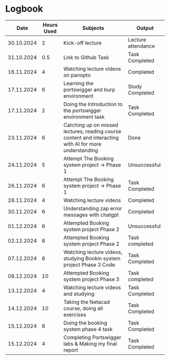 # Logbook
| Date  | Hours Used |  Subjects  | Output |
| ------------- | ------------- | ------------- | ------------- |
| 30.10.2024  | 2  | Kick-off lecture  | Lecture attendance  |
| 31.10.2024  | 0.5  | Link to Github Task  | Task Completed  |
| 16.11.2024 | 4 | Watching lecture videos on panopto | Completed |
| 17.11.2024 | 6 | Learning the portswigger and burp environment | Study Completed |
| 17.11.2024 | 2 | Doing the Introduction to the portswigger environment task | Task Completed |
| 23.11.2024 | 6 | Catching up on missed lectures, reading course content and interacting with AI for more understanding | Done |
| 24.11.2024 | 5 | Attempt The Booking system project → Phase 1 | Unsuccessful |
| 26.11.2024 | 6 | Attempt The Booking system project → Phase 1 | Task Completed |
| 28.11.2024 | 4 | Watching lecture videos | Completed|
| 30.11.2024 | 6 | Understanding zap error messages with chatgpt | Completed|
| 01.12.2024 | 6 | Attempted Booking system project Phase 2 | Unsuccessful |
| 02.12.2024 | 8 | Attempted Booking system project Phase 2 | Task completed |
| 07.12.2024 | 8 | Watching lecture videos, studying Bookin system project Phase 3 Code | Task Completed |
| 08.12.2024 | 10 | Attempted Booking system project Phase 3 | Task completed |
| 13.12.2024 | 4 | Watching lecture videos and studying | Task Completed |
| 14.12.2024 | 10 | Taking the Netacad course, doing all exercises  | Task Completed |
| 15.12.2024 | 8 | Doing the booking system phase 4 task | Task Completed |
| 15.12.2024 | 4 | Completing Portswigger labs & Making my final report | Task Completed |
